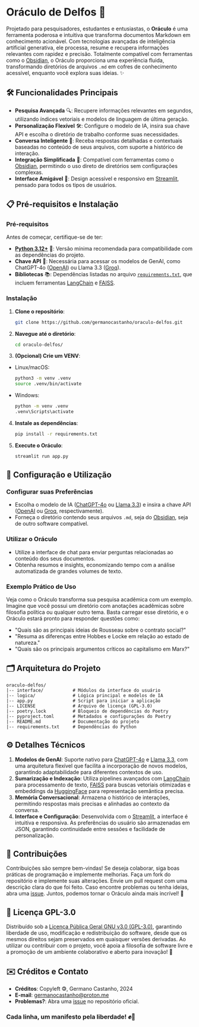# **Oráculo de Delfos 📖**

Projetado para pesquisadores, estudantes e entusiastas, o **Oráculo** é uma ferramenta poderosa e intuitiva que transforma documentos Markdown em conhecimento acionável. Com tecnologias avançadas de inteligência artificial generativa, ele processa, resume e recupera informações relevantes com rapidez e precisão. Totalmente compatível com ferramentas como o [Obsidian](https://obsidian.md/), o Oráculo proporciona uma experiência fluida, transformando diretórios de arquivos `.md` em cofres de conhecimento acessível, enquanto você explora suas ideias. ✨

## 🛠️ Funcionalidades Principais

- **Pesquisa Avançada** 🔍: Recupere informações relevantes em segundos, utilizando índices vetoriais e modelos de linguagem de última geração.
- **Personalização Flexível** 🛠️: Configure o modelo de IA, insira sua chave API e escolha o diretório de trabalho conforme suas necessidades.
- **Conversa Inteligente** 💬: Receba respostas detalhadas e contextuais baseadas no conteúdo de seus arquivos, com suporte a histórico de interação.
- **Integração Simplificada** 🤝: Compatível com ferramentas como o [Obsidian](https://obsidian.md/), permitindo o uso direto de diretórios sem configurações complexas.
- **Interface Amigável** 🎨: Design acessível e responsivo em [Streamlit](https://streamlit.io/), pensado para todos os tipos de usuários.

## 📋 Pré-requisitos e Instalação

### **Pré-requisitos**

Antes de começar, certifique-se de ter:
- [**Python 3.12+**](https://www.python.org/) 🐍: Versão mínima recomendada para compatibilidade com as dependências do projeto.  
- **Chave API** 🔑: Necessária para acessar os modelos de GenAI, como ChatGPT-4o ([OpenAI](https://openai.com/)) ou Llama 3.3 ([Groq](https://groq.com/)).
- **Bibliotecas** 📚: Dependências listadas no arquivo [`requirements.txt`](requirements.txt), que incluem ferramentas [LangChain](https://www.langchain.com/) e [FAISS](https://faiss.ai/).

### **Instalação**

1. **Clone o repositório**:
   ```bash
   git clone https://github.com/germanocastanho/oraculo-delfos.git
   ```
2. **Navegue até o diretório**:
   ```bash
   cd oraculo-delfos/
   ```
3. **(Opcional) Crie um VENV**:

- Linux/macOS:
   ```bash
   python3 -m venv .venv
   source .venv/bin/activate
   ```
   
- Windows:
   ```cmd
   python -m venv .venv
   .venv\Scripts\activate
   ```

4. **Instale as dependências**:
   ```bash
   pip install -r requirements.txt
   ```
5. **Execute o Oráculo**:
   ```bash
   streamlit run app.py
   ```

## 🚀 Configuração e Utilização

### **Configurar suas Preferências**

- Escolha o modelo de IA ([ChatGPT-4o](https://openai.com/index/hello-gpt-4o/) ou [Llama 3.3](https://www.llama.com/docs/model-cards-and-prompt-formats/llama3_3/)) e insira a chave API ([OpenAI](https://openai.com/) ou [Groq](https://groq.com/), respectivamente).
- Forneça o diretório contendo seus arquivos `.md`, seja do [Obsidian](https://obsidian.md/), seja de outro software compatível.

### **Utilizar o Oráculo**

- Utilize a interface de chat para enviar perguntas relacionadas ao conteúdo dos seus documentos.
- Obtenha resumos e insights, economizando tempo com a análise automatizada de grandes volumes de texto.

### **Exemplo Prático de Uso**

Veja como o Oráculo transforma sua pesquisa acadêmica com um exemplo. Imagine que você possui um diretório com anotações acadêmicas sobre filosofia política ou qualquer outro tema. Basta carregar esse diretório, e o Oráculo estará pronto para responder questões como:

- "Quais são as principais ideias de Rousseau sobre o contrato social?"
- "Resuma as diferenças entre Hobbes e Locke em relação ao estado de natureza."
- "Quais são os principais argumentos críticos ao capitalismo em Marx?"

## 🗂️ Arquitetura do Projeto

```
oraculo-delfos/
|-- interface/           # Módulos da interface do usuário
|-- logica/              # Lógica principal e modelos de IA
|-- app.py               # Script para iniciar a aplicação
|-- LICENSE              # Arquivo de licença (GPL-3.0)
|-- poetry.lock          # Bloqueio de dependências do Poetry
|-- pyproject.toml       # Metadados e configurações do Poetry
|-- README.md            # Documentação do projeto
|-- requirements.txt     # Dependências do Python
```

## ⚙️ Detalhes Técnicos

1. **Modelos de GenAI**: Suporte nativo para [ChatGPT-4o](https://openai.com/index/hello-gpt-4o/) e [Llama 3.3](https://www.llama.com/docs/model-cards-and-prompt-formats/llama3_3/), com uma arquitetura flexível que facilita a incorporação de novos modelos, garantindo adaptabilidade para diferentes contextos de uso.
2. **Sumarização e Indexação**: Utiliza pipelines avançados com [LangChain](https://www.langchain.com/) para processamento de texto, [FAISS](https://faiss.ai/) para buscas vetoriais otimizadas e embeddings da [HuggingFace](https://huggingface.co/blog/getting-started-with-embeddings) para representação semântica precisa.
3. **Memória Conversacional**: Armazena o histórico de interações, permitindo respostas mais precisas e alinhadas ao contexto da conversa.
4. **Interface e Configuração**: Desenvolvida com o [Streamlit](https://streamlit.io/), a interface é intuitiva e responsiva. As preferências do usuário são armazenadas em JSON, garantindo continuidade entre sessões e facilidade de personalização.

## 🤝 Contribuições

Contribuições são sempre bem-vindas! Se deseja colaborar, siga boas práticas de programação e implemente melhorias. Faça um fork do repositório e implemente suas alterações. Envie um pull request com uma descrição clara do que foi feito. Caso encontre problemas ou tenha ideias, abra uma [issue](https://github.com/germanocastanho/oraculo-delfos/issues). Juntos, podemos tornar o Oráculo ainda mais incrível! 🚀

## 📜 Licença GPL-3.0

Distribuído sob a [Licença Pública Geral GNU v3.0 (GPL-3.0)](https://www.gnu.org/licenses/gpl-3.0.html), garantindo liberdade de uso, modificação e redistribuição do software, desde que os mesmos direitos sejam preservados em quaisquer versões derivadas. Ao utilizar ou contribuir com o projeto, você apoia a filosofia de software livre e a promoção de um ambiente colaborativo e aberto para inovação! 🔬

## ✉️ Créditos e Contato

- **Créditos**: Copyleft 🄯, Germano Castanho, 2024
- **E-mail**: [germanocastanho@proton.me](mailto:germanocastanho@proton.me)
- **Problemas?**: Abra uma [issue](https://github.com/germanocastanho/oraculo-delfos/issues) no repositório oficial.

### **Cada linha, um manifesto pela liberdade!** ✊🏴
